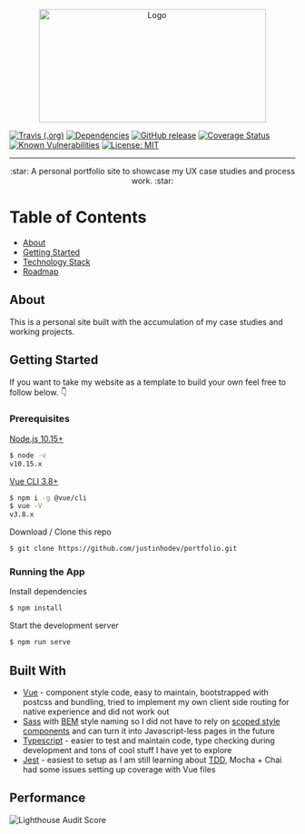 <p align="center">
  <a href="https://justinho.studio" rel="noreferrer noopener" target="_blank">
    <img height=200px width=400px src="https://www.dropbox.com/s/5macqgrd1qesgw2/social-preview-mini.png?raw=1" alt="Logo">
  </a>
</p>

[![Travis (.org)](https://img.shields.io/travis/justinhodev/portfolio.svg)]()
[![Dependencies](http://img.shields.io/david/justinhodev/portfolio.svg)](https://david-dm.org/justinhodev/portfolio)
[![GitHub release](https://img.shields.io/github/release/justinhodev/portfolio.svg)](https://github.com/justinhodev/portfolio/releases)
[![Coverage Status](https://coveralls.io/repos/github/justinhodev/portfolio/badge.svg?branch=master)](https://coveralls.io/github/justinhodev/portfolio?branch=master)
[![Known Vulnerabilities](https://snyk.io/test/github/justinhodev/portfolio/badge.svg)](https://snyk.io/test/github/justinhodev/portfolio)
[![License: MIT](https://img.shields.io/badge/License-MIT-yellow.svg)](https://github.com/justinhodev/portfolio/blob/master/LICENSE)

---

<p align="center">
  :star: A personal portfolio site to showcase my UX case studies and process work. :star:
</p>

# Table of Contents
- [About](#about)
- [Getting Started](#getting_started)
- [Technology Stack](#tech_stack)
- [Roadmap](https://github.com/justinhodev/portfolio/projects/1)

## About <a name="about"></a>
This is a personal site built with the accumulation of my case studies and working projects.

## Getting Started <a name="getting_started"></a>
If you want to take my website as a template to build your own feel free to follow below. :point_down:

### Prerequisites

[Node.js 10.15+](https://nodejs.org/en/)

```bash
$ node -v
v10.15.x
```

[Vue CLI 3.8+](https://cli.vuejs.org/)

```bash
$ npm i -g @vue/cli
$ vue -V
v3.8.x
```

Download / Clone this repo

```bash
$ git clone https://github.com/justinhodev/portfolio.git
```

### Running the App

Install dependencies

```bash
$ npm install
```

Start the development server

```bash
$ npm run serve
```

## Built With <a name="tech_stack"></a>
- [Vue](https://vuejs.org/) - component style code, easy to maintain, bootstrapped with postcss and bundling, tried to implement my own client side routing for native experience and did not work out
- [Sass](https://sass-lang.com/) with [BEM](http://getbem.com/) style naming so I did not have to rely on [scoped style components](https://vue-loader.vuejs.org/guide/scoped-css.html) and can turn it into Javascript-less pages in the future
- [Typescript](https://www.typescriptlang.org/) - easier to test and maintain code, type checking during development and tons of cool stuff I have yet to explore
- [Jest](https://jestjs.io/) - easiest to setup as I am still learning about [TDD](https://en.wikipedia.org/wiki/Test-driven_development), Mocha + Chai had some issues setting up coverage with Vue files
  
## Performance
![Lighthouse Audit Score](https://www.dropbox.com/s/rd96blbe9quqaap/portfolio-audit-v0.1.png?raw=1)
